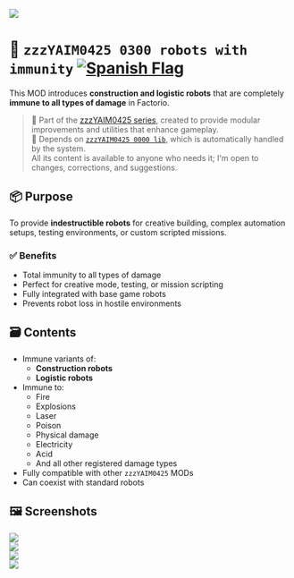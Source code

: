 ![](https://github.com/yaim0425/zzzYAIM0425-0300-robots-with-immunity/raw/main/thumbnail.png)

# 🤖 `zzzYAIM0425 0300 robots with immunity` [![Spanish Flag](https://flagcdn.com/20x15/es.png)](https://github.com/yaim0425/zzzYAIM0425-0300-robots-with-immunity/blob/main/Doc/README.md)

This MOD introduces **construction and logistic robots** that are completely **immune to all types of damage** in Factorio.

> 🧩 Part of the [zzzYAIM0425 series](https://github.com/yaim0425), created to provide modular improvements and utilities that enhance gameplay.  
> 🔧 Depends on [`zzzYAIM0425 0000 lib`](https://github.com/yaim0425/zzzYAIM0425-0000-lib), which is automatically handled by the system.  
> All its content is available to anyone who needs it; I'm open to changes, corrections, and suggestions.

## 📦 Purpose

To provide **indestructible robots** for creative building, complex automation setups, testing environments, or custom scripted missions.

### ✅ Benefits

- Total immunity to all types of damage  
- Perfect for creative mode, testing, or mission scripting  
- Fully integrated with base game robots  
- Prevents robot loss in hostile environments  

## 🗃️ Contents

- Immune variants of:
  - **Construction robots**
  - **Logistic robots**
- Immune to:
  - Fire  
  - Explosions  
  - Laser  
  - Poison  
  - Physical damage  
  - Electricity  
  - Acid  
  - And all other registered damage types  
- Fully compatible with other `zzzYAIM0425` MODs  
- Can coexist with standard robots  

## 🖼️ Screenshots

![](https://github.com/yaim0425/zzzYAIM0425-0300-robots-with-immunity/raw/main/Doc/base/Screenshot%20(1).png)  
![](https://github.com/yaim0425/zzzYAIM0425-0300-robots-with-immunity/raw/main/Doc/base/Screenshot%20(2).png)  
![](https://github.com/yaim0425/zzzYAIM0425-0300-robots-with-immunity/raw/main/Doc/base/Screenshot%20(3).png)  
![](https://github.com/yaim0425/zzzYAIM0425-0300-robots-with-immunity/raw/main/Doc/base/Screenshot%20(4).png)
